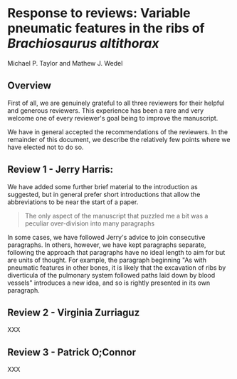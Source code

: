 # Response to reviews: Variable pneumatic features in the ribs of _Brachiosaurus altithorax_

Michael P. Taylor and Mathew J. Wedel


## Overview

First of all, we are genuinely grateful to all three reviewers for their helpful and generous reviewers. This experience has been a rare and very welcome one of every reviewer's goal being to improve the manuscript.

We have in general accepted the recommendations of the reviewers. In the remainder of this document, we describe the relatively few points where we have elected not to do so.


## Review 1 - Jerry Harris:

We have added some further brief material to the introduction as suggested, but in general prefer short introductions that allow the abbreviations to be near the start of a paper.

> The only aspect of the manuscript that puzzled me a bit was a peculiar over-division into many paragraphs

In some cases, we have followed Jerry's advice to join consecutive paragraphs. In others, however, we have kept paragraphs separate, following the approach that paragraphs have no ideal length to aim for but are units of thought. For example, the paragraph beginning "As with pneumatic features in other bones, it is likely that the excavation of ribs by diverticula of the pulmonary system followed paths laid down by blood vessels" introduces a new idea, and so is rightly presented in its own paragraph.


## Review 2 - Virginia Zurriaguz

XXX


## Review 3 - Patrick O;Connor

XXX


